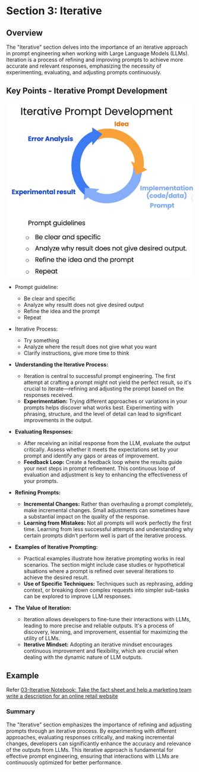 # Section 3: Iterative

## Overview

The "Iterative" section delves into the importance of an iterative approach in prompt engineering when working with Large Language Models (LLMs). Iteration is a process of refining and improving prompts to achieve more accurate and relevant responses, emphasizing the necessity of experimenting, evaluating, and adjusting prompts continuously.

## Key Points - Iterative Prompt Development

![Iterative Prompt Development Diagram](../resources/images/iterative-prompt-development.png)

- Prompt guideline:
  - Be clear and specific
  - Analyze why resultt does not give desired output
  - Refine the idea and the prompt
  - Repeat
- Iterative Process:
  - Try something
  - Analyze where the result does not give what you want
  - Clarify instructions, give more time to think

- **Understanding the Iterative Process:**
  - Iteration is central to successful prompt engineering. The first attempt at crafting a prompt might not yield the perfect result, so it's crucial to iterate—refining and adjusting the prompt based on the responses received.
  - **Experimentation:** Trying different approaches or variations in your prompts helps discover what works best. Experimenting with phrasing, structure, and the level of detail can lead to significant improvements in the output.
  
- **Evaluating Responses:**
  - After receiving an initial response from the LLM, evaluate the output critically. Assess whether it meets the expectations set by your prompt and identify any gaps or areas of improvement.
  - **Feedback Loop:** Create a feedback loop where the results guide your next steps in prompt refinement. This continuous loop of evaluation and adjustment is key to enhancing the effectiveness of your prompts.

- **Refining Prompts:**
  - **Incremental Changes:** Rather than overhauling a prompt completely, make incremental changes. Small adjustments can sometimes have a substantial impact on the quality of the response.
  - **Learning from Mistakes:** Not all prompts will work perfectly the first time. Learning from less successful attempts and understanding why certain prompts didn’t perform well is part of the iterative process.
  
- **Examples of Iterative Prompting:**
  - Practical examples illustrate how iterative prompting works in real scenarios. The section might include case studies or hypothetical situations where a prompt is refined over several iterations to achieve the desired result.
  - **Use of Specific Techniques:** Techniques such as rephrasing, adding context, or breaking down complex requests into simpler sub-tasks can be explored to improve LLM responses.

- **The Value of Iteration:**
  - Iteration allows developers to fine-tune their interactions with LLMs, leading to more precise and reliable outputs. It's a process of discovery, learning, and improvement, essential for maximizing the utility of LLMs.
  - **Iterative Mindset:** Adopting an iterative mindset encourages continuous improvement and flexibility, which are crucial when dealing with the dynamic nature of LLM outputs.

## Example

Refer [03-Iterative Notebook: Take the fact sheet and help a marketing team write a description for an online retail website](../notebook/l3-iterative-prompt-development.ipynb)

### Summary

The "Iterative" section emphasizes the importance of refining and adjusting prompts through an iterative process. By experimenting with different approaches, evaluating responses critically, and making incremental changes, developers can significantly enhance the accuracy and relevance of the outputs from LLMs. This iterative approach is fundamental for effective prompt engineering, ensuring that interactions with LLMs are continuously optimized for better performance.
